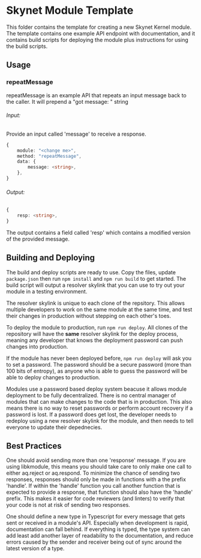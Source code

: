 # Skynet Module Template

This folder contains the template for creating a new Skynet Kernel module. The
template contains one example API endpoint with documentation, and it contains
build scripts for deploying the module plus instructions for using the build
scripts.

## Usage

### repeatMessage

repeatMessage is an example API that repeats an input message back to the
caller. It will prepend a "got message: " string

###### Input:

Provide an input called 'message' to receive a response.

```ts
{
	module: "<change me>",
	method: "repeatMessage",
	data: {
		message: <string>,
	},
}
```

###### Output:

```ts
{
	resp: <string>,
}
```

The output contains a field called 'resp' which contains a modified version of
the provided message.

## Building and Deploying

The build and deploy scripts are ready to use. Copy the files, update
`package.json` then run `npm install` and `npm run build` to get started. The
build script will output a resolver skylink that you can use to try out your
module in a testing environment.

The resolver skylink is unique to each clone of the repsitory. This allows
multiple developers to work on the same module at the same time, and test their
changes in production without stepping on each other's toes.

To deploy the module to production, run `npm run deploy`. All clones of the
repository will have the **same** resolver skylink for the deploy process,
meaning any developer that knows the deployment password can push changes into
production.

If the module has never been deployed before, `npm run deploy` will ask you to
set a password. The password should be a secure password (more than 100 bits of
entropy), as anyone who is able to guess the password will be able to deploy
changes to production.

Modules use a password based deploy system beacuse it allows module deployment
to be fully decentralized. There is no central manager of modules that can make
changes to the code that is in production. This also means there is no way to
reset passwords or perform account recovery if a password is lost. If a
password does get lost, the developer needs to redeploy using a new resolver
skylink for the module, and then needs to tell everyone to update their
depednecies.

## Best Practices

One should avoid sending more than one 'response' message. If you are using
libkmodule, this means you should take care to only make one call to either
aq.reject or aq.respond. To minimize the chance of sending two responses,
responses should only be made in functions with a the prefix 'handle'. If
within the 'handle' function you call another function that is expected to
provide a response, that function should also have the 'handle' prefix. This
makes it easier for code reviewers (and linters) to verify that your code is
not at risk of sending two responses.

One should define a new type in Typescript for every message that gets sent or
received in a module's API. Especially when development is rapid, documentation
can fall behind. If everything is typed, the type system can add least add
another layer of readability to the documentation, and reduce errors caused by
the sender and receiver being out of sync around the latest version of a type.
